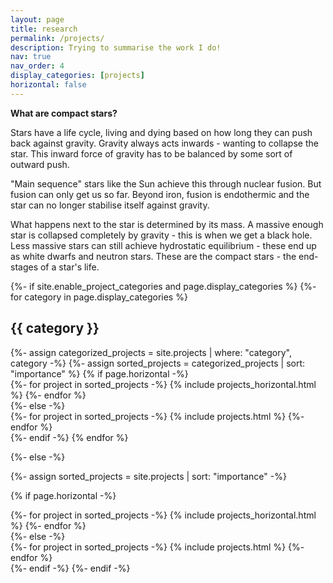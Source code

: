 ```yaml
---
layout: page
title: research
permalink: /projects/
description: Trying to summarise the work I do!
nav: true
nav_order: 4
display_categories: [projects]
horizontal: false
---
```


<b>What are compact stars?</b>

Stars have a life cycle, living and dying based on how long they can push back against gravity. Gravity always acts inwards - wanting to collapse the star. This inward force of gravity has to be balanced by some sort of outward push.

"Main sequence" stars like the Sun achieve this through nuclear fusion. But fusion can only get us so far. Beyond iron, fusion is endothermic and the star can no longer stabilise itself against gravity. 

What happens next to the star is determined by its mass. A massive enough star is collapsed completely by gravity - this is when we get a black hole. Less massive stars can still achieve hydrostatic equilibrium - these end up as white dwarfs and neutron stars. These are the compact stars - the end-stages of a star's life.

<!-- pages/projects.md -->
<div class="projects">
{%- if site.enable_project_categories and page.display_categories %}
  <!-- Display categorized projects -->
  {%- for category in page.display_categories %}
  <h2 class="category">{{ category }}</h2>
  {%- assign categorized_projects = site.projects | where: "category", category -%}
  {%- assign sorted_projects = categorized_projects | sort: "importance" %}
  <!-- Generate cards for each project -->
  {% if page.horizontal -%}
  <div class="container">
    <div class="row row-cols-2">
    {%- for project in sorted_projects -%}
      {% include projects_horizontal.html %}
    {%- endfor %}
    </div>
  </div>
  {%- else -%}
  <div class="grid">
    {%- for project in sorted_projects -%}
      {% include projects.html %}
    {%- endfor %}
  </div>
  {%- endif -%}
  {% endfor %}

{%- else -%}
<!-- Display projects without categories -->
  {%- assign sorted_projects = site.projects | sort: "importance" -%}
  <!-- Generate cards for each project -->
  {% if page.horizontal -%}
  <div class="container">
    <div class="row row-cols-2">
    {%- for project in sorted_projects -%}
      {% include projects_horizontal.html %}
    {%- endfor %}
    </div>
  </div>
  {%- else -%}
  <div class="grid">
    {%- for project in sorted_projects -%}
      {% include projects.html %}
    {%- endfor %}
  </div>
  {%- endif -%}
{%- endif -%}
</div>

